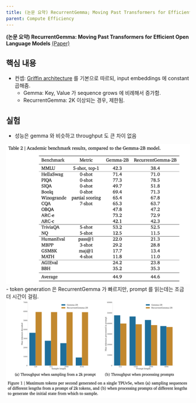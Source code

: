 ```yaml
---
title: (논문 요약) RecurrentGemma; Moving Past Transformers for Efficient Open Language Models
parent: Compute Efficiency
---
```


**(논문 요약) RecurrentGemma: Moving Past Transformers for Efficient Open Language Models** [(Paper)](https://storage.googleapis.com/deepmind-media/gemma/recurrentgemma-report.pdf)

## 핵심 내용

- 컨셉: [Griffin architecture](https://arxiv.org/pdf/2402.19427.pdf) 를 기본으로 따르되, input embeddings 에 constant 곱해줌.
   - Gemma: Key, Value 가 sequence grows 에 비례해서 증가함.  
   - RecurrentGemma: 2K 이상되는 경우, 제한됨.  


## 실험
- 성능은 gemma 와 비슷하고 throughput 도 큰 차이 없음  
<img src="/data/papers/recurrentgemma/result.png" width="600" />
- token generation 은 RecurrentGemma 가 빠르지만, prompt 를 읽는데는 조금 더 시간이 걸림.  
<img src="/data/papers/recurrentgemma/speed.png" width="600" />

